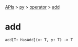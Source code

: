 [APIs](../../index.md) > [py](../index.md) > [operator](./index.md) > [add]()

# add

```
add[T: HasAdd](x: T, y: T) -> T
```
